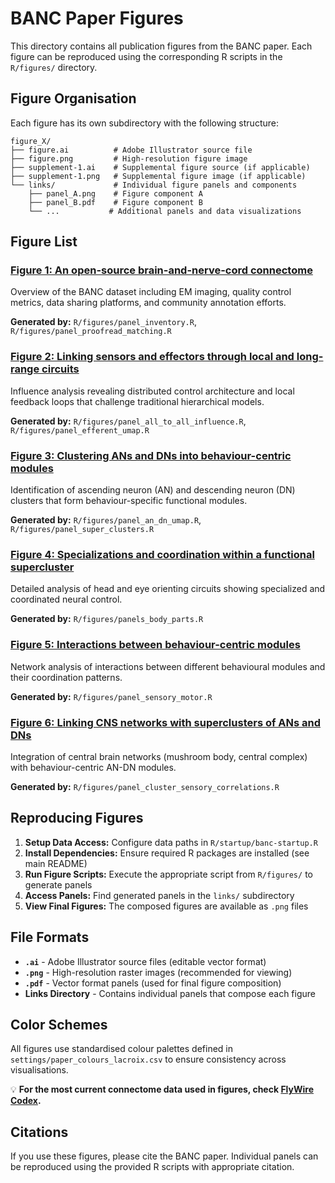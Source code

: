 # BANC Paper Figures

This directory contains all publication figures from the BANC paper. Each figure can be reproduced using the corresponding R scripts in the `R/figures/` directory.

## Figure Organisation

Each figure has its own subdirectory with the following structure:

```
figure_X/
├── figure.ai          # Adobe Illustrator source file
├── figure.png         # High-resolution figure image  
├── supplement-1.ai    # Supplemental figure source (if applicable)
├── supplement-1.png   # Supplemental figure image (if applicable)
└── links/             # Individual figure panels and components
    ├── panel_A.png    # Figure component A
    ├── panel_B.pdf    # Figure component B  
    └── ...           # Additional panels and data visualizations
```

## Figure List

### [Figure 1: An open-source brain-and-nerve-cord connectome](figure_1/)
Overview of the BANC dataset including EM imaging, quality control metrics, data sharing platforms, and community annotation efforts.

**Generated by:** `R/figures/panel_inventory.R`, `R/figures/panel_proofread_matching.R`

### [Figure 2: Linking sensors and effectors through local and long-range circuits](figure_2/) 
Influence analysis revealing distributed control architecture and local feedback loops that challenge traditional hierarchical models.

**Generated by:** `R/figures/panel_all_to_all_influence.R`, `R/figures/panel_efferent_umap.R`

### [Figure 3: Clustering ANs and DNs into behaviour-centric modules](figure_3/)
Identification of ascending neuron (AN) and descending neuron (DN) clusters that form behaviour-specific functional modules.

**Generated by:** `R/figures/panel_an_dn_umap.R`, `R/figures/panel_super_clusters.R`

### [Figure 4: Specializations and coordination within a functional supercluster](figure_4/)
Detailed analysis of head and eye orienting circuits showing specialized and coordinated neural control.

**Generated by:** `R/figures/panels_body_parts.R`

### [Figure 5: Interactions between behaviour-centric modules](figure_5/)
Network analysis of interactions between different behavioural modules and their coordination patterns.

**Generated by:** `R/figures/panel_sensory_motor.R`

### [Figure 6: Linking CNS networks with superclusters of ANs and DNs](figure_6/)
Integration of central brain networks (mushroom body, central complex) with behaviour-centric AN-DN modules.

**Generated by:** `R/figures/panel_cluster_sensory_correlations.R`

## Reproducing Figures

1. **Setup Data Access:** Configure data paths in `R/startup/banc-startup.R`
2. **Install Dependencies:** Ensure required R packages are installed (see main README)
3. **Run Figure Scripts:** Execute the appropriate script from `R/figures/` to generate panels
4. **Access Panels:** Find generated panels in the `links/` subdirectory
5. **View Final Figures:** The composed figures are available as `.png` files

## File Formats

- **`.ai`** - Adobe Illustrator source files (editable vector format)
- **`.png`** - High-resolution raster images (recommended for viewing)
- **`.pdf`** - Vector format panels (used for final figure composition)
- **Links Directory** - Contains individual panels that compose each figure

## Color Schemes

All figures use standardised colour palettes defined in `settings/paper_colours_lacroix.csv` to ensure consistency across visualisations.

💡 **For the most current connectome data used in figures, check [FlyWire Codex](https://codex.flywire.ai/banc).**

## Citations

If you use these figures, please cite the BANC paper. Individual panels can be reproduced using the provided R scripts with appropriate citation.